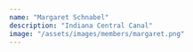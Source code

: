 ```yaml
---
name: "Margaret Schnabel"
description: "Indiana Central Canal"
image: "/assets/images/members/margaret.png"
---
```


